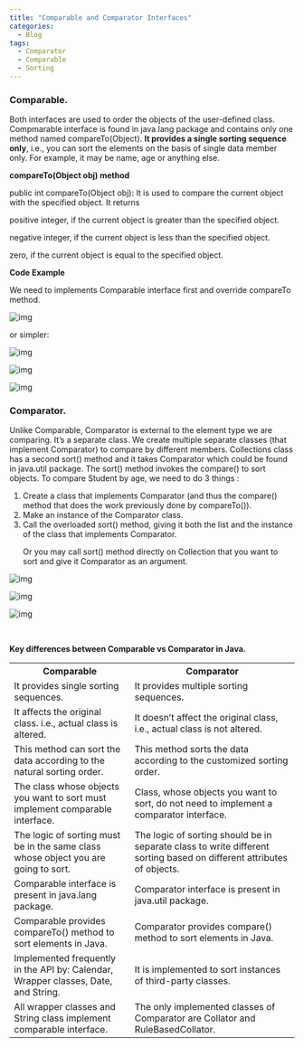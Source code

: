 ```yaml
---
title: "Comparable and Comparator Interfaces"
categories:
  - Blog
tags:
  - Comparator
  - Comparable
  - Sorting
---
```


### Comparable.

Both interfaces are used to order the objects of the user-defined class.
Compmarable interface is found in java.lang package and contains only one method named compareTo(Object).
**It provides a single sorting sequence only**, i.e., you can sort the elements on the basis of single data member only.
For example, it may be name, age or anything else.

**compareTo(Object obj) method**

public int compareTo(Object obj): It is used to compare the current object with the specified object. It returns

positive integer, if the current object is greater than the specified object. 

negative integer, if the current object is less than the specified object.

zero, if the current object is equal to the specified object.


**Code Example**

We need to implements Comparable interface first and override compareTo method.

![img]({{site.url}}/assets/blog_images/2021-09-04-comparable-and-comparator-interfaces/comparable1.png)

or simpler:

![img]({{site.url}}/assets/blog_images/2021-09-04-comparable-and-comparator-interfaces/comparable2.png)

![img]({{site.url}}/assets/blog_images/2021-09-04-comparable-and-comparator-interfaces/comparable3.png)

![img]({{site.url}}/assets/blog_images/2021-09-04-comparable-and-comparator-interfaces/comparable4.png)


### Comparator.

Unlike Comparable, Comparator is external to the element type we are comparing. It’s a separate class. We create multiple separate classes (that implement Comparator) to compare by different members.
Collections class has a second sort() method and it takes Comparator which could be found in java.util package. 
The sort() method invokes the compare() to sort objects.
To compare Student by age, we need to do 3 things :


1) Create a class that implements Comparator (and thus the compare() method that does the work previously done by compareTo()).
2) Make an instance of the Comparator class.
3) Call the overloaded sort() method, giving it both the list and the instance of the class that implements Comparator.<p> 
Or you may call sort() method directly on Collection that you want to sort and give it Comparator as an argument.

![img]({{site.url}}/assets/blog_images/2021-09-04-comparable-and-comparator-interfaces/comparator1.png)

![img]({{site.url}}/assets/blog_images/2021-09-04-comparable-and-comparator-interfaces/comparator2.png)

![img]({{site.url}}/assets/blog_images/2021-09-04-comparable-and-comparator-interfaces/comparator3.png)

<p>&nbsp;</p>

**Key differences between Comparable vs Comparator in Java.**

 <table style="width:100%">
  <tr>
    <th>Comparable</th>
    <th>Comparator</th>
  </tr>
  <tr>
    <td>It provides single sorting sequences.</td>
    <td>It provides multiple sorting sequences.
</td>
  </tr>
  <tr>
    <td>It affects the original class. i.e., actual class is altered.</td>
    <td>It doesn’t affect the original class, i.e., actual class is not altered.</td>
  </tr>
  <tr>
    <td>This method can sort the data according to the natural sorting order.</td>
    <td>This method sorts the data according to the customized sorting order.</td>
  </tr>
  <tr>
    <td>The class whose objects you want to sort must implement comparable interface.</td>
    <td>Class, whose objects you want to sort, do not need to implement a comparator interface.</td>
  </tr>  
  <tr>
    <td>The logic of sorting must be in the same class whose object you are going to sort.</td>
    <td>The logic of sorting should be in separate class to write different sorting based on different attributes of objects.</td>
  </tr>
  <tr>
    <td>Comparable interface is present in java.lang package.</td>
    <td>Comparator interface is present in java.util package.</td>
  </tr>
  <tr>
    <td>Comparable provides compareTo() method to sort elements in Java.</td>
    <td>Comparator provides compare() method to sort elements in Java.</td>
  </tr>
  <tr>
    <td>Implemented frequently in the API by: Calendar, Wrapper classes, Date, and String.</td>
    <td>It is implemented to sort instances of third-party classes.</td>
  </tr>   
  <tr>
    <td>All wrapper classes and String class implement comparable interface.</td>
    <td>The only implemented classes of Comparator are Collator and RuleBasedCollator.</td>
  </tr>
</table> 